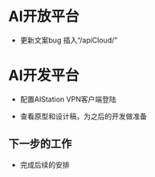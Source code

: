 <!--
 * @Author: your name
 * @Date: 2020-11-12 17:36:02
 * @LastEditTime: 2020-11-12 17:39:33
 * @LastEditors: Please set LastEditors
 * @Description: In User Settings Edit
 * @FilePath: \Front-end-Learning\simon工作汇报\20201112日报.md
-->

# AI开放平台

- 更新文案bug 插入“/apiCloud/”

# AI开发平台

- 配置AIStation VPN客户端登陆

- 查看原型和设计稿，为之后的开发做准备

## 下一步的工作

- 完成后续的安排
